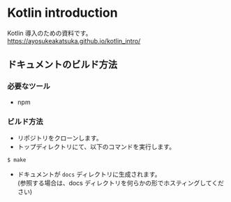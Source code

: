 # Kotlin introduction

Kotlin 導入のための資料です。  
https://ayosukeakatsuka.github.io/kotlin_intro/

## ドキュメントのビルド方法

### 必要なツール

* npm

### ビルド方法

* リポジトリをクローンします。
* トップディレクトリにて、以下のコマンドを実行します。

```bash
$ make
```

* ドキュメントが `docs` ディレクトリに生成されます。  
(参照する場合は、docs ディレクトリを何らかの形でホスティングしてください)

